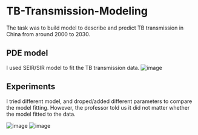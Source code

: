 # TB-Transmission-Modeling
The task was to build model to describe and predict TB transmission in China from around 2000 to 2030.
## PDE model
I used SEIR/SIR model to fit the TB transmission data.
![image](https://user-images.githubusercontent.com/28909028/58850494-bf883a00-865c-11e9-8c25-26347889d2c2.png)

## Experiments
I tried different model, and droped/added different parameters to compare the model fitting.
However, the professor told us it did not matter whether the model fitted to the data.

![image](https://user-images.githubusercontent.com/28909028/58850607-38879180-865d-11e9-823d-25d106bfe4f1.png)
![image](https://user-images.githubusercontent.com/28909028/58850615-43dabd00-865d-11e9-8cfe-a5abd4533e77.png)
